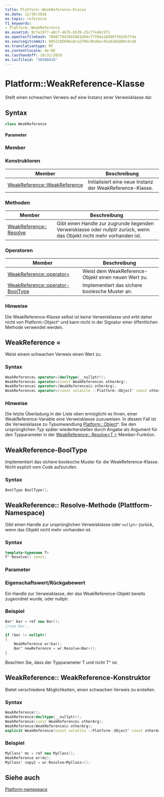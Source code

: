 ```yaml
---
title: Platform::WeakReference-Klasse
ms.date: 12/30/2016
ms.topic: reference
f1_keywords:
- Platform::WeakReference
ms.assetid: 8cfe1977-a8c7-4b7b-b539-25c77ed4c5f1
ms.openlocfilehash: 706877843602861d0dcf7f04a18999f30d3b77de
ms.sourcegitcommit: 6052185696adca270bc9bdbec45a626dd89cdcdd
ms.translationtype: MT
ms.contentlocale: de-DE
ms.lasthandoff: 10/31/2018
ms.locfileid: "50500438"
---
```

# <a name="platformweakreference-class"></a>Platform::WeakReference-Klasse

Stellt einen schwachen Verweis auf eine Instanz einer Verweisklasse dar.

## <a name="syntax"></a>Syntax

```cpp
class WeakReference
```

#### <a name="parameters"></a>Parameter

### <a name="members"></a>Member

### <a name="constructors"></a>Konstruktoren

|Member|Beschreibung|
|------------|-----------------|
|[WeakReference::WeakReference](#ctor)|Initialisiert eine neue Instanz der WeakReference-Klasse.|

### <a name="methods"></a>Methoden

|Member|Beschreibung|
|------------|-----------------|
|[WeakReference:: Resolve](#resolve)|Gibt einen Handle zur zugrunde liegenden Verweisklasse oder nullptr zurück, wenn das Objekt nicht mehr vorhanden ist.|

### <a name="operators"></a>Operatoren

|Member|Beschreibung|
|------------|-----------------|
|[WeakReference::operator=](#operator-assign)|Weist dem WeakReference-Objekt einen neuen Wert zu.|
|[WeakReference::operator-BoolType](#booltype)|Implementiert das sichere boolesche Muster an.|

### <a name="remarks"></a>Hinweise

Die WeakReference-Klasse selbst ist keine Verweisklasse und erbt daher nicht von Platform::Object^ und kann nicht in der Signatur einer öffentlichen Methode verwendet werden.

## <a name="operator-assign"></a> WeakReference =

Weist einem schwachen Verweis einen Wert zu.

### <a name="syntax"></a>Syntax

```cpp
WeakReference& operator=(decltype(__nullptr));
WeakReference& operator=(const WeakReference& otherArg);
WeakReference& operator=(WeakReference&& otherArg);
WeakReference& operator=(const volatile ::Platform::Object^ const otherArg);
```

### <a name="remarks"></a>Hinweise

Die letzte Überladung in der Liste oben ermöglicht es Ihnen, einer WeakReference-Variable eine Verweisklasse zuzuweisen. In diesem Fall ist die Verweisklasse zu Typumwandlung [Platform:: Object](../cppcx/platform-object-class.md)^. Sie den ursprünglichen Typ später wiederherstellen durch Angabe als Argument für den Typparameter in der [WeakReference:: Resolve\<T >](#resolve) Member-Funktion.

## <a name="booltype"></a> WeakReference-BoolType

Implementiert das sichere boolesche Muster für die WeakReference-Klasse. Nicht explizit vom Code aufzurufen.

### <a name="syntax"></a>Syntax

```cpp
BoolType BoolType();
```

## <a name="resolve"></a> WeakReference:: Resolve-Methode (Plattform-Namespace)

Gibt einen Handle zur ursprünglichen Verweisklasse oder `nullptr` zurück, wenn das Objekt nicht mehr vorhanden ist.

### <a name="syntax"></a>Syntax

```cpp
template<typename T>
T^ Resolve() const;
```

### <a name="parameters"></a>Parameter

### <a name="property-valuereturn-value"></a>Eigenschaftswert/Rückgabewert

Ein Handle zur Verweisklasse, der das WeakReference-Objekt bereits zugeordnet wurde, oder nullptr.

### <a name="example"></a>Beispiel

```cpp
Bar^ bar = ref new Bar();
//use bar...

if (bar != nullptr)
{
    WeakReference wr(bar);
    Bar^ newReference = wr.Resolve<Bar>();
}
```

Beachten Sie, dass der Typparameter T und nicht T^ ist.

## <a name="ctor"></a> WeakReference:: WeakReference-Konstruktor

Bietet verschiedene Möglichkeiten, einen schwachen Verweis zu erstellen.

### <a name="syntax"></a>Syntax

```cpp
WeakReference();
WeakReference(decltype(__nullptr));
WeakReference(const WeakReference& otherArg);
WeakReference(WeakReference&& otherArg);
explicit WeakReference(const volatile ::Platform::Object^ const otherArg);
```

### <a name="example"></a>Beispiel

```cpp
MyClass^ mc = ref new MyClass();
WeakReference wr(mc);
MyClass^ copy2 = wr.Resolve<MyClass>();
```

## <a name="see-also"></a>Siehe auch

[Platform-namespace](../cppcx/platform-namespace-c-cx.md)